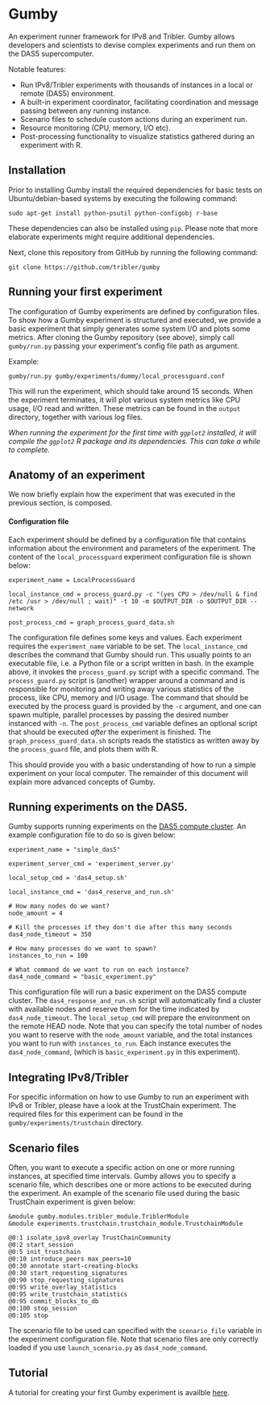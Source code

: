 Gumby
=====

An experiment runner framework for IPv8 and Tribler.
Gumby allows developers and scientists to devise complex experiments and run them on the DAS5 supercomputer.

Notable features:
- Run IPv8/Tribler experiments with thousands of instances in a local or remote (DAS5) environment.
- A built-in experiment coordinator, facilitating coordination and message passing between any running instance.
- Scenario files to schedule custom actions during an experiment run.
- Resource monitoring (CPU, memory, I/O etc).
- Post-processing functionality to visualize statistics gathered during an experiment with R.

## Installation
Prior to installing Gumby install the required dependencies for basic tests on Ubuntu/debian-based systems by executing the following command:
```
sudo apt-get install python-psutil python-configobj r-base
```

These dependencies can also be installed using `pip`.
Please note that more elaborate experiments might require additional dependencies.

Next, clone this repository from GitHub by running the following command:

```
git clone https://github.com/tribler/gumby
```

## Running your first experiment

The configuration of Gumby experiments are defined by configuration files.
To show how a Gumby experiment is structured and executed, we provide a basic experiment that simply generates some system I/O and plots some metrics.
After cloning the Gumby repository (see above), simply call `gumby/run.py` passing your experiment's config file path as argument.

Example:

```
gumby/run.py gumby/experiments/dummy/local_processguard.conf
```

This will run the experiment, which should take around 15 seconds.
When the experiment terminates, it will plot various system metrics like CPU usage, I/O read and written.
These metrics can be found in the `output` directory, together with various log files.

_When running the experiment for the first time with `ggplot2` installed, it will compile the `ggplot2` R package and its dependencies.
This can take a while to complete._

## Anatomy of an experiment

We now briefly explain how the experiment that was executed in the previous section, is composed.

#### Configuration file

Each experiment should be defined by a configuration file that contains information about the environment and parameters of the experiment.
The content of the `local_processguard` experiment configuration file is shown below:

```
experiment_name = LocalProcessGuard

local_instance_cmd = process_guard.py -c "(yes CPU > /dev/null & find /etc /usr > /dev/null ; wait)" -t 10 -m $OUTPUT_DIR -o $OUTPUT_DIR --network

post_process_cmd = graph_process_guard_data.sh
```

The configuration file defines some keys and values.
Each experiment requires the `experiment_name` variable to be set.
The `local_instance_cmd` describes the command that Gumby should run.
This usually points to an executable file, i.e. a Python file or a script written in bash.
In the example above, it invokes the `process_guard.py` script with a specific command.
The `process_guard.py` script is (another) wrapper around a command and is responsible for monitoring and writing away various statistics of the process, like CPU, memory and I/O usage.
The command that should be executed by the process guard is provided by the `-c` argument, and one can spawn multiple, parallel processes by passing the desired number instanced with `-n`.
The `post_process_cmd` variable defines an optional script that should be executed *after* the experiment is finished.
The `graph_process_guard_data.sh` scripts reads the statistics as written away by the `process_guard` file, and plots them with R.

This should provide you with a basic understanding of how to run a simple experiment on your local computer.
The remainder of this document will explain more advanced concepts of Gumby.

## Running experiments on the DAS5.

Gumby supports running experiments on the [DAS5 compute cluster](https://www.cs.vu.nl/das5).
An example configuration file to do so is given below:

```
experiment_name = "simple_das5"

experiment_server_cmd = 'experiment_server.py'

local_setup_cmd = 'das4_setup.sh'

local_instance_cmd = 'das4_reserve_and_run.sh'

# How many nodes do we want?
node_amount = 4

# Kill the processes if they don't die after this many seconds
das4_node_timeout = 350

# How many processes do we want to spawn?
instances_to_run = 100

# What command do we want to run on each instance?
das4_node_command = "basic_experiment.py"
```

This configuration file will run a basic experiment on the DAS5 compute cluster.
The `das4_response_and_run.sh` script will automatically find a cluster with available nodes and reserve them for the time indicated by `das4_node_timeout`.
The `local_setup_cmd` will prepare the environment on the remote HEAD node.
Note that you can specify the total number of nodes you want to reserve with the `node_amount` variable, and the total instances you want to run with `instances_to_run`.
Each instance executes the `das4_node_command`, (which is `basic_experiment.py` in this experiment).

## Integrating IPv8/Tribler

For specific information on how to use Gumby to run an experiment with IPv8 or Tribler, please have a look at the TrustChain experiment.
The required files for this experiment can be found in the `gumby/experiments/trustchain` directory.

## Scenario files

Often, you want to execute a specific action on one or more running instances, at specified time intervals.
Gumby allows you to specify a scenario file, which describes one or more actions to be executed during the experiment.
An example of the scenario file used during the basic TrustChain experiment is given below:

```
&module gumby.modules.tribler_module.TriblerModule
&module experiments.trustchain.trustchain_module.TrustchainModule

@0:1 isolate_ipv8_overlay TrustChainCommunity
@0:2 start_session
@0:5 init_trustchain
@0:10 introduce_peers max_peers=10
@0:30 annotate start-creating-blocks
@0:30 start_requesting_signatures
@0:90 stop_requesting_signatures
@0:95 write_overlay_statistics
@0:95 write_trustchain_statistics
@0:95 commit_blocks_to_db
@0:100 stop_session
@0:105 stop
```

The scenario file to be used can specified with the `scenario_file` variable in the experiment configuration file.
Note that scenario files are only correctly loaded if you use `launch_scenario.py` as `das4_node_command`.

## Tutorial
A tutorial for creating your first Gumby experiment is availble [here](docs/hello_world.rst).
